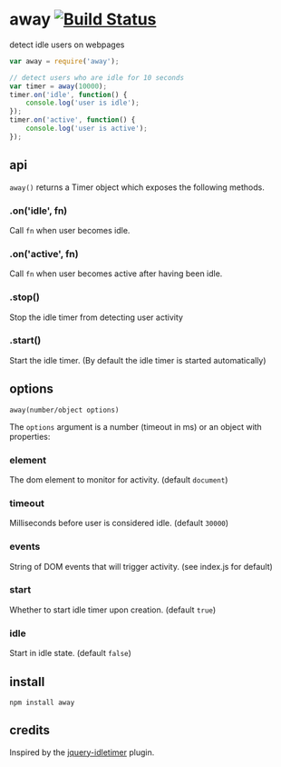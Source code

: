 # away [![Build Status](https://travis-ci.org/defunctzombie/away.png?branch=master)](https://travis-ci.org/defunctzombie/away)

detect idle users on webpages

```js
var away = require('away');

// detect users who are idle for 10 seconds
var timer = away(10000);
timer.on('idle', function() {
    console.log('user is idle');
});
timer.on('active', function() {
    console.log('user is active');
});
```

## api

```away()``` returns a Timer object which exposes the following methods.

### .on('idle', fn)
Call ```fn``` when user becomes idle.

### .on('active', fn)
Call ```fn``` when user becomes active after having been idle.

### .stop()
Stop the idle timer from detecting user activity

### .start()
Start the idle timer. (By default the idle timer is started automatically)

## options

```away(number/object options)``` 

The `options` argument is a number (timeout in ms) or an object with properties:

### element
The dom element to monitor for activity. (default ```document```)

### timeout
Milliseconds before user is considered idle. (default ```30000```)

### events
String of DOM events that will trigger activity. (see index.js for default)

### start
Whether to start idle timer upon creation. (default ```true```)

### idle
Start in idle state. (default ```false```)

## install

```
npm install away
```

## credits

Inspired by the [jquery-idletimer](https://github.com/mikesherov/jquery-idletimer) plugin.
